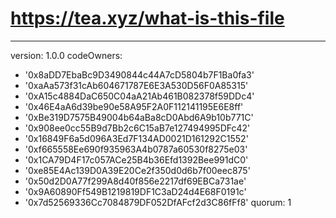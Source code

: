 # https://tea.xyz/what-is-this-file
---
version: 1.0.0
codeOwners:
  - '0x8aDD7EbaBc9D3490844c44A7cD5804b7F1Ba0fa3'
  - '0xaAa573f31cAb604671787E6E3A530D56F0A85315'
  - '0xA15c4884DaC650C04aA21Ab461B082378f59DDc4'
  - '0x46E4aA6d39be90e58A95F2A0F112141195E6E8ff'
  - '0xBe319D7575B49004b64aBa8cD0Abd6A9b10b771C'
  - '0x908ee0cc55B9d7Bb2c6C15aB7e127494995DFc42'
  - '0x16849F6a5d096A3Ed7F134AD0021D161292C1552'
  - '0xf665558Ee690f935963A4b0787a60530f8275e03'
  - '0x1CA79D4F17c057ACe25B4b36Efd1392Bee991dC0'
  - '0xe85E4Ac139D0A39E20Ce2f350d0d6b7f00eec875'
  - '0x50d2D0A77f299A8d40f856e2217df69EBCa731ae'
  - '0x9A60890Ff549B1219819DF1C3aD24d4E68F0191c'
  - '0x7d52569336Cc7084879DF052DfAFcf2d3C86fFf8'
quorum: 1
